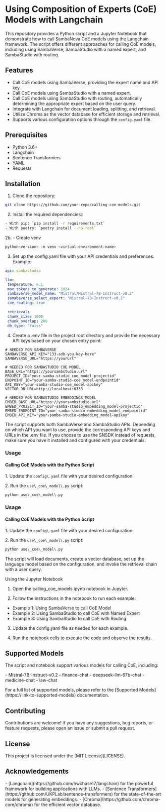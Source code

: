 # Using Composition of Experts (CoE) Models with Langchain

This repository provides a Python script and a Jupyter Notebook that demonstrate how to call SambaNova CoE models using the Langchain framework. The script offers different approaches for calling CoE models, including using SambaVerse, SambaStudio with a named expert, and SambaStudio with routing.

## Features

- Call CoE models using SambaVerse, providing the expert name and API key.
- Call CoE models using SambaStudio with a named expert.
- Call CoE models using SambaStudio with routing, automatically determining the appropriate expert based on the user query.
- Integrate with Langchain for document loading, splitting, and retrieval.
- Utilize Chroma as the vector database for efficient storage and retrieval.
- Supports various configuration options through the `config.yaml` file.

## Prerequisites

- Python 3.6+
- Langchain
- Sentence Transformers
- YAML
- Requests

## Installation

1. Clone the repository:

  ```bash
  git clone https://github.com/your-repo/calling-coe-models.git
  ```

2. Install the required dependencies::
  ```bash
  - With pip: `pip install -r requirements.txt` 
  - With poetry: `poetry install --no-root`
  ```
2b. - Create venv 
  ```bash
  python<version> -m venv <virtual-environment-name>
  ```


3. Set up the config.yaml file with your API credentials and preferences. Example:
  ```yaml
  api: sambastudio

  llm:
   temperature: 0.1
   max_tokens_to_generate: 1024
   sambaverse_model_name: "Mistral/Mistral-7B-Instruct-v0.2"
   samabaverse_select_expert: "Mistral-7B-Instruct-v0.2"
   coe_routing: true

   retrieval:
   chunk_size: 1000
   chunk_overlap: 200
   db_type: "faiss"
  ```

4. Create a .env file in the project root directory and provide the necessary API keys based on your chosen entry point:
  ```env
# NEEDED FOR SAMBAVERSE
SAMBAVERSE_API_KEY="133-adb-you-key-here"
SAMBAVERSE_URL="https://yoururl"

# NEEDED FOR SAMBASTUDIO COE MODEL
BASE_URL="https://yoursambstudio.url"
PROJECT_ID="your-samba-studio_coe_model-projectid"
ENDPOINT_ID="your-samba-studio-coe_model-endpointid"
API_KEY="your-samba-studio-coe_model-apikey"
VECTOR_DB_URL=http://localhost:6333

# NEEDED FOR SAMBASTUDIO EMBEDDINGS MODEL
EMBED_BASE_URL="https://yoursambstudio.url"
EMBED_PROJECT_ID="your-samba-studio_embedding_model-projectid"
EMBED_ENDPOINT_ID="your-samba-studio-embedding_model-endpointid"
EMBED_API_KEY="your-samba-studio-embedding_model-apikey"
  ```

The script supports both SambaVerse and SambaStudio APIs. Depending on which API you want to use, provide the corresponding API keys and URLs in the .env file. If you choose to use the SNSDK instead of requests, make sure you have it installed and configured with your credentials.

### Usage

#### Calling CoE Models with the Python Script

1\. Update the `config\.yaml` file with your desired configuration\.

2\. Run the `use\_coe\_model\.py` script\:

  ```bash
  python use\_coe\_model\.py
  ``` 


### Usage

#### Calling CoE Models with the Python Script

1\. Update the `config\.yaml` file with your desired configuration\.

2\. Run the `use\_coe\_model\.py` script\:

  ```bash
  python use\_coe\_model\.py
  ```

The script will load documents, create a vector database, set up the language model based on the configuration, and invoke the retrieval chain with a user query.

Using the Jupyter Notebook
1. Open the calling\_coe\_models\.ipynb notebook in Jupyter.

2. Follow the instructions in the notebook to run each example:

- Example 1: Using SambaVerse to call CoE Model
- Example 2: Using SambaStudio to call CoE with Named Expert
- Example 3: Using SambaStudio to call CoE with Routing

3. Update the config\.yaml file as needed for each example.

4. Run the notebook cells to execute the code and observe the results.

## Supported Models

The script and notebook support various models for calling CoE\, including\:

\- Mistral\-7B\-Instruct\-v0\.2
\- finance\-chat
\- deepseek\-llm\-67b\-chat
\- medicine\-chat
\- law\-chat

For a full list of supported models\, please refer to the \[Supported Models\]\(https\:\/\/link\-to\-supported\-models\) documentation\.

## Contributing

Contributions are welcome\! If you have any suggestions\, bug reports\, or feature requests\, please open an issue or submit a pull request\.

## License

This project is licensed under the \[MIT License\]\(LICENSE\)\.

## Acknowledgements

\- \[Langchain\]\(https\:\/\/github\.com\/hwchase17\/langchain\) for the powerful framework for building applications with LLMs\.
\- \[Sentence Transformers\]\(https\:\/\/github\.com\/UKPLab\/sentence\-transformers\) for the state\-of\-the\-art models for generating embeddings\.
\- \[Chroma\]\(https\:\/\/github\.com\/chroma\-core\/chroma\) for the efficient vector database\.

